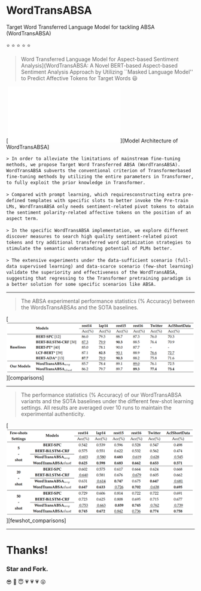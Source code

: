 # WordTransABSA
Target Word Transferred Language Model for tackling ABSA (WordTransABSA)

:star: :star: :star: :star: :star:
> Word Transferred Language Model for Aspect-based Sentiment Analysis]{WordTransABSA: A Novel BERT-based Aspect-based Sentiment Analysis Approach by Utilizing ``Masked Language Model'' to Predict Affective Tokens for Target Words :smiley:

[![](/assets/wordtransabsa.pdf "Model Architecture of WordTransABSA")][Model Architecture of WordTransABSA]

```angular2html
> In order to alleviate the limitations of mainstream fine-tuning methods, we propose Target Word Transferred ABSA (WordTransABSA). WordTransABSA subverts the conventional criterion of Transformerbased fine-tuning methods by utilizing the entire parameters in Transformer, to fully exploit the prior knowledge in Transformer.

> Compared with prompt learning, which requiresconstructing extra pre-defined templates with specific slots to better invoke the Pre-train LMs, WordTransABSA only needs sentiment-related pivot tokens to obtain the sentiment polarity-related affective tokens on the position of an aspect term.

> In the specific WordTransABSA implementation, we explore different discover measures to search high quality sentiment-related pivot tokens and try additional transferred word optimization strategies to stimulate the semantic understanding potential of PLMs better.

> The extensive experiments under the data-sufficient scenario (full-data supervised learning) and data-scarce scenario (few-shot learning) validate the superiority and effectiveness of the WordTransABSA, suggesting that regressing to the Transformer pretraining paradigm is a better solution for some specific scenarios like ABSA.
```

***

> The ABSA experimental performance statistics (% Accuracy) between the WordsTransABSAs and the SOTA baselines.

[![](/assets/comparisons.PNG "comparisons")][comparisons]

***

> The performance statistics (% Accuracy) of our WordTransABSA variants and the SOTA baselines under the different
few-shot learning settings. All results are averaged over 10 runs to maintain the experimental authenticity.

[![](/assets/fewshotcomparisons.PNG "fewshot_comparisons")][fewshot_comparisons]

***

# Thanks!

### Star and Fork. 

:sunglasses: :pray: :innocent: :heartpulse: :heartpulse: :heartpulse: 	:stuck_out_tongue_closed_eyes:
